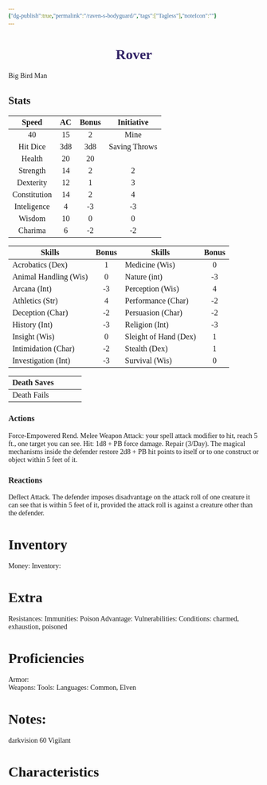 ```yaml
---
{"dg-publish":true,"permalink":"/raven-s-bodyguard/","tags":["Tagless"],"noteIcon":""}
---
```


<style id="Force_Custom_Fonts" type="text/css">@font-face{font-style:normal;font-family:"Merriweather";src:local("Merriweather")}@font-face{font-style:bolder;font-family:"Merriweather";src:local("Merriweather")}@font-face{font-style:normal;font-family:"Merriweather";src:local("Merriweather");unicode-range:U+0-FF,U+2E80-9FFF,U+F900-FAFF,U+FE30-FE4F,U+20000-2FA1F}@font-face{font-style:bolder;font-family:"Merriweather";src:local("Merriweather");unicode-range:U+0-FF,U+2E80-9FFF,U+F900-FAFF,U+FE30-FE4F,U+20000-2FA1F}@font-face{font-style:normal;font-family:"Merriweather";src:local("Merriweather");unicode-range:U+0-FF}@font-face{font-style:bolder;font-family:"Merriweather";src:local("Merriweather");unicode-range:U+0-FF}:not(pre):not(code):not(textarea):not(tt):not(kbd):not(samp):not(var){font-family:"Merriweather"!important}pre,code,textarea,tt,kbd,samp,var{font-family:monospace!important}pre *,code *,textarea *,tt *,kbd *,samp *,var *{font-family:monospace!important}</style>


# <center><span style="color:#322366">Rover </span></center>

Big Bird Man
## Stats

|    Speed     | AC  | Bonus |  Initiative   |
| :----------: | :-: | :---: | :-----------: |
|      40      |   15  |   2    |    Mine           |
|   Hit Dice   |    3d8 |  3d8     | Saving Throws |
|    Health    |   20  | 20      |               |
|   Strength   |   14  |  2     |      2         |
|  Dexterity   |   12  | 1      |      3         |
| Constitution |   14  |   2    |         4      |
| Inteligence  |   4  |     -3  |       -3        |
|    Wisdom    |   10  |    0   |         0      |
|   Charima    |   6  |     -2  |          -2     |

| Skills                | Bonus | Skills                | Bonus |
| --------------------- | :---: | --------------------- | :---: |
| Acrobatics (Dex)      |    1   | Medicine (Wis)        | 0      |
| Animal Handling (Wis) |    0   | Nature (int)          |     -3  |
| Arcana (Int)          |    -3   | Perception (Wis)      |  4     |
| Athletics (Str)       |  4     | Performance (Char)    |     -2  |
| Deception (Char)      |  -2     | Persuasion (Char)     |    -2   |
| History (Int)         |    -3   | Religion (Int)        |  -3     |
| Insight (Wis)         |   0    | Sleight of Hand (Dex) | 1      |
| Intimidation (Char)   |    -2   | Stealth (Dex)         |  1     |
| Investigation (Int)   |    -3   | Survival (Wis)        |   0    |

| Death Saves  |     |     |     |
| ------------ | --- | --- | --- |
| Death Fails |     |     |     |
### Actions
Force-Empowered Rend. Melee Weapon Attack: your spell attack modifier to hit, reach 5 ft., one target you can see. Hit: 1d8 + PB force damage.
Repair (3/Day). The magical mechanisms inside the defender restore 2d8 + PB hit points to itself or to one construct or object within 5 feet of it.
### Reactions
Deflect Attack. The defender imposes disadvantage on the attack roll of one creature it can see that is within 5 feet of it, provided the attack roll is against a creature other than the defender.

# Inventory

Money: 
Inventory: 

# Extra
Resistances: 
Immunities: Poison
Advantage: 
Vulnerabilities: 
Conditions: charmed, exhaustion, poisoned
  

# Proficiencies
		
Armor:  
Weapons: 
Tools: 
Languages: Common, Elven

# Notes: 
darkvision 60
Vigilant


# Characteristics 

